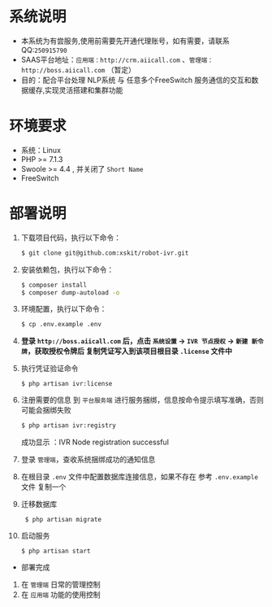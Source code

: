 # 系统说明
- 本系统为有尝服务,使用前需要先开通代理账号，如有需要，请联系QQ:`250915790`
- SAAS平台地址：`应用端：http://crm.aiicall.com` 、`管理端：http://boss.aiicall.com`  （暂定）
- 目的：配合平台处理 NLP系统 与 任意多个FreeSwitch 服务通信的交互和数据缓存,实现灵活搭建和集群功能

# 环境要求
- 系统：Linux
- PHP >= 7.1.3
- Swoole >= 4.4 , 并关闭了 `Short Name` 
- FreeSwitch

# 部署说明

1. 下载项目代码，执行以下命令：
    ```bash
    $ git clone git@github.com:xskit/robot-ivr.git
    ```

1. 安装依赖包，执行以下命令：
    ```bash
    $ composer install
    $ composer dump-autoload -o
    ```
    
1. 环境配置，执行以下命令：
    ```bash
    $ cp .env.example .env
    ```
    
1. **登录 `http://boss.aiicall.com`  后，点击 `系统设置` -> `IVR 节点授权` -> `新建 新令牌`，获取授权令牌后 复制凭证写入到该项目根目录 `.license` 文件中**

1. 执行凭证验证命令
    ```base
    $ php artisan ivr:license
    ```

1. 注册需要的信息 到  `平台服务端` 进行服务捆绑，信息按命令提示填写准确，否则可能会捆绑失败
    ```bash
    $ php artisan ivr:registry
    ```
    成功显示 ：IVR Node registration successful
    
1. 登录 `管理端`，查收系统捆绑成功的通知信息
1. 在根目录 `.env` 文件中配置数据库连接信息，如果不存在 参考 `.env.example` 文件 复制一个 

1. 迁移数据库
    ```shell
     $ php artisan migrate
    ```
  
1. 启动服务
   
    ```shell
    $ php artisan start
    ```
    
- 部署完成
1. 在 `管理端` 日常的管理控制 
1. 在 `应用端` 功能的使用控制
